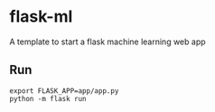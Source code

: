 # flask-ml

A template to start a flask machine learning web app

## Run

```
export FLASK_APP=app/app.py
python -m flask run
```
